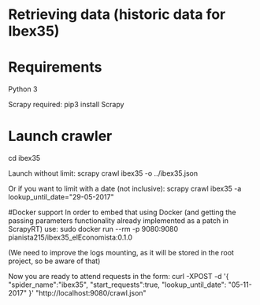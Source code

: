 Retrieving data (historic data for Ibex35)
==========================================================================

# Requirements #

Python 3

Scrapy required:
pip3 install Scrapy

# Launch crawler #
cd ibex35

Launch without limit:
scrapy crawl ibex35 -o ../ibex35.json

Or if you want to limit with a date (not inclusive):
scrapy crawl ibex35 -a lookup_until_date="29-05-2017"

#Docker support
In order to embed that using Docker (and getting the passing parameters functionality already implemented as a patch in ScrapyRT) use:
sudo docker run --rm -p 9080:9080 pianista215/ibex35_elEconomista:0.1.0

(We need to improve the logs mounting, as it will be stored in the root project, so be aware of that)

Now you are ready to attend requests in the form:
curl -XPOST -d '{ "spider_name":"ibex35", "start_requests":true, "lookup_until_date": "05-11-2017" }' "http://localhost:9080/crawl.json"
